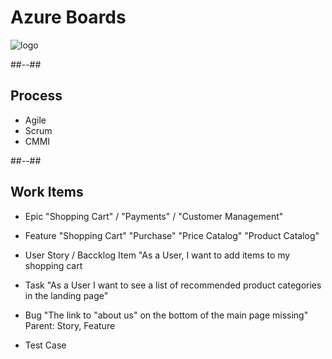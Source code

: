<!-- .slide: class="transition bg-green" -->

# Azure Boards
![logo](./assets/images/services/boards/logo.svg)

##--##
## Process

- Agile                 
- Scrum
- CMMI

##--##
## Work Items

- Epic
    "Shopping Cart" / "Payments" / "Customer Management"        
- Feature
    "Shopping Cart"
        "Purchase"
        "Price Catalog"
        "Product Catalog"
- User Story / Baccklog Item
    "As a User, I want to add items to my shopping cart
- Task
    "As a User I want to see a list of recommended product categories in the landing page"
- Bug
    "The link to "about us" on the bottom of the main page missing"
    Parent: Story, Feature

- Test Case


